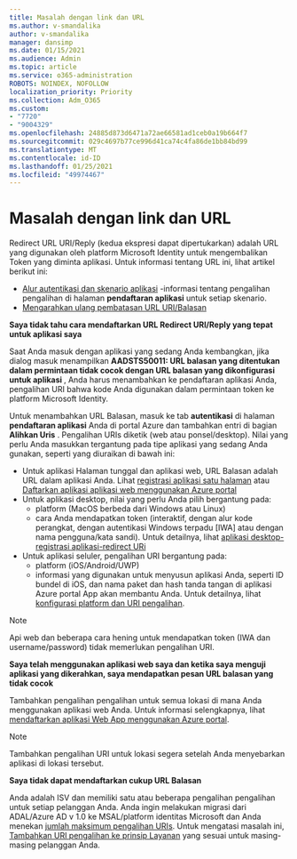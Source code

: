 ```yaml
---
title: Masalah dengan link dan URL
ms.author: v-smandalika
author: v-smandalika
manager: dansimp
ms.date: 01/15/2021
ms.audience: Admin
ms.topic: article
ms.service: o365-administration
ROBOTS: NOINDEX, NOFOLLOW
localization_priority: Priority
ms.collection: Adm_O365
ms.custom:
- "7720"
- "9004329"
ms.openlocfilehash: 24885d873d6471a72ae66581ad1ceb0a19b664f7
ms.sourcegitcommit: 029c4697b77ce996d41ca74c4fa86de1bb84bd99
ms.translationtype: MT
ms.contentlocale: id-ID
ms.lasthandoff: 01/25/2021
ms.locfileid: "49974467"
---
```

# <a name="issues-with-links-and-urls"></a>Masalah dengan link dan URL

Redirect URL URI/Reply (kedua ekspresi dapat dipertukarkan) adalah URL yang digunakan oleh platform Microsoft Identity untuk mengembalikan Token yang diminta aplikasi. Untuk informasi tentang URL ini, lihat artikel berikut ini:

- [Alur autentikasi dan skenario aplikasi](https://docs.microsoft.com/azure/active-directory/develop/authentication-flows-app-scenarios) -informasi tentang pengalihan pengalihan di halaman **pendaftaran aplikasi** untuk setiap skenario.
- [Mengarahkan ulang pembatasan URL URI/Balasan](https://docs.microsoft.com/azure/active-directory/develop/reply-url)

**Saya tidak tahu cara mendaftarkan URL Redirect URI/Reply yang tepat untuk aplikasi saya**

Saat Anda masuk dengan aplikasi yang sedang Anda kembangkan, jika dialog masuk menampilkan **AADSTS50011: URL balasan yang ditentukan dalam permintaan tidak cocok dengan URL balasan yang dikonfigurasi untuk aplikasi <your app ID>**, Anda harus menambahkan ke pendaftaran aplikasi Anda, pengalihan URI bahwa kode Anda digunakan dalam permintaan token ke platform Microsoft Identity.

Untuk menambahkan URL Balasan, masuk ke tab **autentikasi** di halaman **pendaftaran aplikasi** Anda di portal Azure dan tambahkan entri di bagian **Alihkan Uris** . Pengalihan URIs diketik (web atau ponsel/desktop). Nilai yang perlu Anda masukkan tergantung pada tipe aplikasi yang sedang Anda gunakan, seperti yang diuraikan di bawah ini:

- Untuk aplikasi Halaman tunggal dan aplikasi web, URL Balasan adalah URL dalam aplikasi Anda. Lihat [registrasi aplikasi satu halaman](https://docs.microsoft.com/azure/active-directory/develop/scenario-spa-app-registration#register-a-redirect-uri) atau [Daftarkan aplikasi aplikasi web menggunakan Azure portal](https://docs.microsoft.com/azure/active-directory/develop/scenario-web-app-sign-user-app-registration?tabs=aspnetcore#register-an-app-using-azure-portal)
- Untuk aplikasi desktop, nilai yang perlu Anda pilih bergantung pada:
    - platform (MacOS berbeda dari Windows atau Linux)
    - cara Anda mendapatkan token (interaktif, dengan alur kode perangkat, dengan autentikasi Windows terpadu [IWA] atau dengan nama pengguna/kata sandi).
    Untuk detailnya, lihat [aplikasi desktop-registrasi aplikasi-redirect URi](https://docs.microsoft.com/azure/active-directory/develop/scenario-desktop-app-registration#redirect-uris)
- Untuk aplikasi seluler, pengalihan URI bergantung pada:
    - platform (iOS/Android/UWP)
    - informasi yang digunakan untuk menyusun aplikasi Anda, seperti ID bundel di iOS, dan nama paket dan hash tanda tangan di aplikasi Azure portal App akan membantu Anda. Untuk detailnya, lihat [konfigurasi platform dan URI pengalihan](https://docs.microsoft.com/azure/active-directory/develop/scenario-mobile-app-registration#platform-configuration-and-redirect-uris).

> [!NOTE]
> Api web dan beberapa cara hening untuk mendapatkan token (IWA dan username/password) tidak memerlukan pengalihan URI.

**Saya telah menggunakan aplikasi web saya dan ketika saya menguji aplikasi yang dikerahkan, saya mendapatkan pesan URL balasan yang tidak cocok**

Tambahkan pengalihan pengalihan untuk semua lokasi di mana Anda menggunakan aplikasi web Anda. Untuk informasi selengkapnya, lihat [mendaftarkan aplikasi Web App menggunakan Azure portal](https://docs.microsoft.com/azure/active-directory/develop/scenario-web-app-sign-user-app-registration).

> [!NOTE]
> Tambahkan pengalihan URI untuk lokasi segera setelah Anda menyebarkan aplikasi di lokasi tersebut.

**Saya tidak dapat mendaftarkan cukup URL Balasan**

Anda adalah ISV dan memiliki satu atau beberapa pengalihan pengalihan untuk setiap pelanggan Anda. Anda ingin melakukan migrasi dari ADAL/Azure AD v 1.0 ke MSAL/platform identitas Microsoft dan Anda menekan [jumlah maksimum pengalihan URIs](https://docs.microsoft.com/azure/active-directory/develop/reply-url#maximum-number-of-redirect-uris). Untuk mengatasi masalah ini, [Tambahkan URI pengalihan ke prinsip Layanan](https://docs.microsoft.com/azure/active-directory/develop/reply-url#add-redirect-uris-to-service-principals) yang sesuai untuk masing-masing pelanggan Anda.
